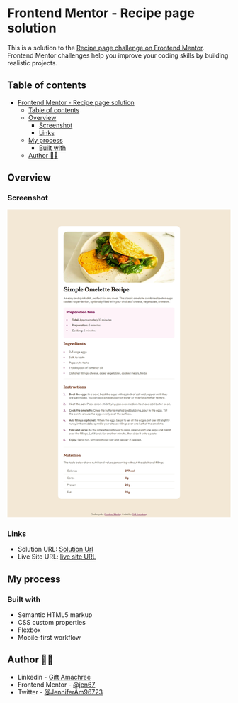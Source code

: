 # Frontend Mentor - Recipe page solution

This is a solution to the [Recipe page challenge on Frontend Mentor](https://www.frontendmentor.io/challenges/recipe-page-KiTsR8QQKm). Frontend Mentor challenges help you improve your coding skills by building realistic projects.

## Table of contents

- [Frontend Mentor - Recipe page solution](#frontend-mentor---recipe-page-solution)
  - [Table of contents](#table-of-contents)
  - [Overview](#overview)
    - [Screenshot](#screenshot)
    - [Links](#links)
  - [My process](#my-process)
    - [Built with](#built-with)
  - [Author 👩‍💻](#author-)

## Overview

### Screenshot

![My desktop design](./design/Mydesktop-design.jpeg)

### Links

- Solution URL: [Solution Url](https://github.com/jen67/Frontendmentor-challenges/tree/main/recipe-page-main)
- Live Site URL: [live site URL](https://jen67.github.io/Frontendmentor-challenges/recipe-page-main)

## My process

### Built with

- Semantic HTML5 markup
- CSS custom properties
- Flexbox
- Mobile-first workflow

## Author 👩‍💻

- Linkedin - [Gift Amachree](https://www.linkedin.com/in/gift-amachree-8a523623b/)
- Frontend Mentor - [@jen67](https://www.frontendmentor.io/profile/jen67)
- Twitter - [@JenniferAm96723](https://www.twitter.com/JenniferAm96723)
